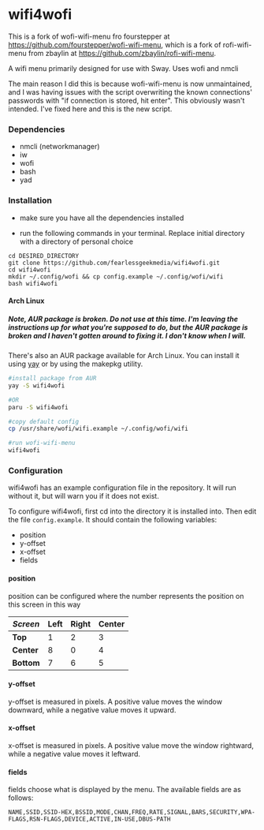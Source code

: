 # wifi4wofi

This is a fork of wofi-wifi-menu fro fourstepper at https://github.com/fourstepper/wofi-wifi-menu, which is a fork of rofi-wifi-menu from zbaylin at https://github.com/zbaylin/rofi-wifi-menu.

A wifi menu primarily designed for use with Sway. Uses wofi and nmcli

The main reason I did this is because wofi-wifi-menu is now unmaintained, and I was having issues with the script overwriting the known connections' passwords with "if connection is stored, hit enter". This obviously wasn't intended. I've fixed here and this is the new script.

### Dependencies

* nmcli (networkmanager)
* iw
* wofi
* bash
* yad

### Installation

* make sure you have all the dependencies installed

* run the following commands in your terminal. Replace initial directory with a
directory of personal choice

```
cd DESIRED_DIRECTORY
git clone https://github.com/fearlessgeekmedia/wifi4wofi.git
cd wifi4wofi
mkdir ~/.config/wofi && cp config.example ~/.config/wofi/wifi
bash wifi4wofi
```

#### Arch Linux

##### Note, AUR package is broken. Do not use at this time. I'm leaving the instructions up for what you're supposed to do, but the AUR package is broken and I haven't gotten around to fixing it. I don't know when I will. 

There's also an AUR package available for Arch Linux. You can install it using [yay](https://github.com/Jguer/yay)
or by using the makepkg utility.

```bash
#install package from AUR
yay -S wifi4wofi

#OR
paru -S wifi4wofi

#copy default config
cp /usr/share/wofi/wifi.example ~/.config/wofi/wifi

#run wofi-wifi-menu
wifi4wofi
```

### Configuration

wifi4wofi has an example configuration file in the repository. It will run
without it, but will warn you if it does not exist.

To configure wifi4wofi, first cd into the directory it is installed into.
Then edit the file `config.example`.
It should contain the following variables:

* position
* y-offset
* x-offset
* fields

#### position

position can be configured where the number represents the position on this
screen in this way

| *Screen*   | Left | Right | Center |
|------------|------|-------|--------|
| **Top**    | 1    | 2     | 3      |
| **Center** | 8    | 0     | 4      |
| **Bottom** | 7    | 6     | 5      |

#### y-offset

y-offset is measured in pixels. A positive value moves the window downward,
while a negative value moves it upward.

#### x-offset

x-offset is measured in pixels. A positive value move the window rightward, while
a negative value moves it leftward.

#### fields

fields choose what is displayed by the menu. The available fields are as follows:

`NAME,SSID,SSID-HEX,BSSID,MODE,CHAN,FREQ,RATE,SIGNAL,BARS,SECURITY,WPA-FLAGS,RSN-FLAGS,DEVICE,ACTIVE,IN-USE,DBUS-PATH`
